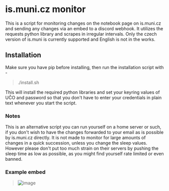 # is.muni.cz monitor

This is a script for monitoring changes on the notebook page on is.muni.cz and sending any changes via an embed to a discord webhook. It utilizes the requests python library and scrapes in irregular intervals. Only the czech version of is.muni is currently supported and English is not in the works.

## Installation

Make sure you have pip before installing, then run the installation script with -

> ./install.sh

This will install the required python libraries and set your keyring values of UČO and password so that you don't have to enter your credentials in plain text whenever you start the script.

### Notes

This is an alternative script you can run yourself on a home server or such, if you don't wish to have the changes forwarded to your email as is possible by is.muni.cz directly. It is not made to monitor for large amounts of changes in a quick succession, unless you change the sleep values. However please don't put too much strain on their servers by pushing the sleep time as low as possible, as you might find yourself rate limited or even banned.

### Example embed

> ![image](https://user-images.githubusercontent.com/49403617/170205830-52dfdd8c-620f-484f-98c3-c7ce6dcb66fa.png)
